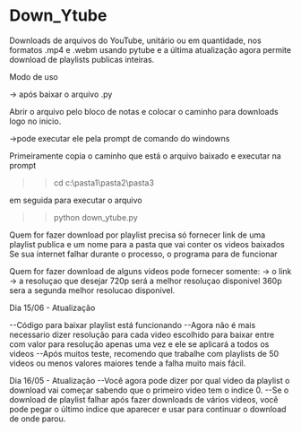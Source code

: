 # Down_Ytube
Downloads de arquivos do YouTube, unitário ou em quantidade, nos formatos .mp4 e .webm usando pytube
e a última atualização agora permite download de playlists publicas inteiras.

Modo de uso

-> após baixar o arquivo .py

Abrir o arquivo pelo bloco de notas e colocar o caminho para downloads logo no inicio.

->pode executar ele pela prompt de comando do windowns

Primeiramente copia o caminho que está o arquivo baixado e executar na prompt

>>cd c:\pasta1\pasta2\pasta3

em seguida para executar o arquivo

>>python down_ytube.py

Quem for fazer download por playlist precisa só fornecer link de uma playlist publica e um nome para a pasta que vai conter os videos baixados
Se sua internet falhar durante o processo, o programa para de funcionar

Quem for fazer download de alguns videos pode fornecer somente:
-> o link
-> a resoluçao que desejar 720p será a melhor resoluçao disponivel
360p sera a segunda melhor resolucao disponivel.


Dia 15/06 - Atualização

--Código para baixar playlist está funcionando
--Agora não é mais necessario dizer resolução para cada video escolhido para baixar
entre com valor para resolução apenas uma vez e ele se aplicará a todos os videos
--Após muitos teste, recomendo que trabalhe com playlists de 50 videos ou menos
valores maiores tende a falha muito mais fácil.

Dia 16/05 - Atualização
--Você agora pode dizer por qual video da playlist o download vai começar
sabendo que o primeiro video tem o indice 0.
--Se o download de playlist falhar após fazer downloads de vários videos,
você pode pegar o último indice que aparecer e usar
para continuar o download de onde parou.
